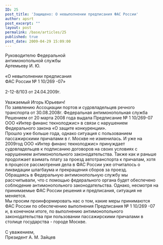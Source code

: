 ```yaml
---
ID: 25
post_title: 'Защищено: О невыполнении предписания ФАС России'
author: apsrt
post_excerpt: ""
layout: post
permalink: /base/articles/25
published: true
post_date: 2009-04-29 15:09:00
---
```

Руководителю Федеральной<br />
	антимонопольной службы<br />
	Артемьеву И. Ю.<br />
<br />
«О невыполнении предписания<br />
ФАС России № 1 10/269 -07»<br />
<br />
2-12-8/103 от 24.04.2009г.<br />
<br />
Уважаемый Игорь Юрьевич!<br />
	По заявлению Ассоциации портов и судовладельцев речного транспорта от 30.08.2008г.  Федеральная антимонопольная служба Решением от 20 марта 2008 года выдала Предписание № 1 10/269-07 ООО «Интер финанс текнолоджис» в связи с нарушением Федерального закона «О защите конкуренции». <br />
	Прошло уже больше года, однако ситуация с пользованием пассажирскими причалами в г. Москве не изменилась. И уже на 2009год ООО «Интер финанс текнолоджис» принуждает судовладельцев к подписанию договоров на своих условиях с нарушением антимонопольного законодательства. Также как и раньше продолжает  взимать плату за проезд автотранспорта к причалам, хотя в процессе рассмотрения дела в ФАС России уже отчиталось о ликвидации шлагбаума и прекращения сборов за проезд.<br />
	Обращаясь в Федеральную антимонопольную службу мы рассчитывали, что с помощью федерального органа будет обеспечено соблюдение антимонопольного законодательства. Однако, несмотря на принимаемые ФАС России решения  и предписания, ситуация не меняется.<br />
	Мы просим проинформировать нас о том, какие меры принимаются ФАС России по обеспечению выполнения Предписания № 1 10/269 -07 и, в конечном итоге, по выполнению антимонопольного законодательства при пользовании пассажирскими причалами в столице государства - городе Москве.<br />
<br />
С уважением,<br />
Президент                                                                                         А. М. Зайцев
